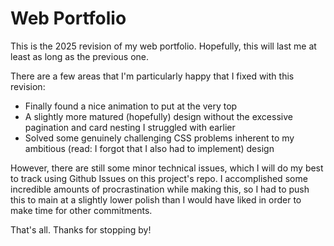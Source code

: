 # Web Portfolio

This is the 2025 revision of my web portfolio.
Hopefully, this will last me at least as long as the previous one.

There are a few areas that I'm particularly happy that I fixed with this revision:
- Finally found a nice animation to put at the very top
- A slightly more matured (hopefully) design without the excessive pagination and card nesting I struggled with earlier
- Solved some genuinely challenging CSS problems inherent to my ambitious (read: I forgot that I also had to implement) design

However, there are still some minor technical issues, which I will do my best to track using Github Issues on this project's repo.
I accomplished some incredible amounts of procrastination while making this, so I had to push this to main at a slightly lower polish than I would have liked in order to make time for other commitments.

That's all. Thanks for stopping by!
